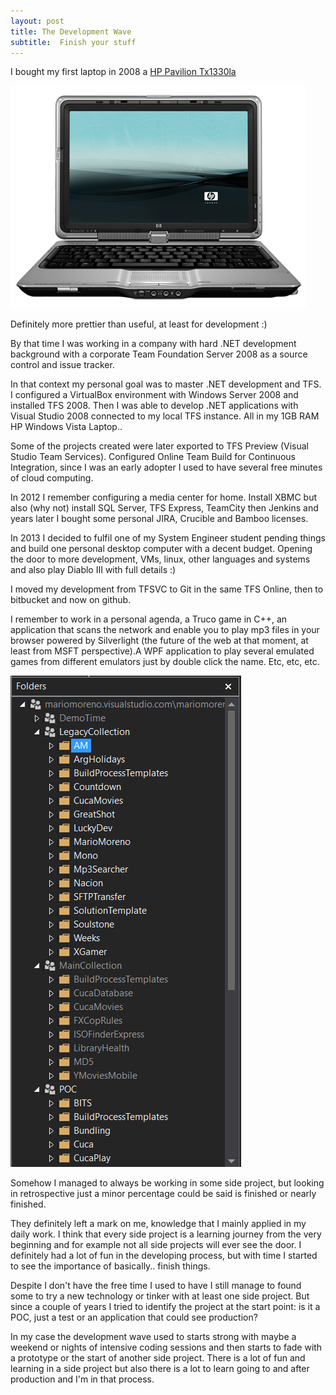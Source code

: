 ```yaml
---
layout: post
title: The Development Wave
subtitle:  Finish your stuff
---
```


I bought my first laptop in 2008 a [HP Pavilion Tx1330la](https://support.hp.com/us-en/product/hp-pavilion-tx1000-notebook-pc-series/3185026/model/3185027/product-info)

![HP Pavilion](../img/2017-04-23-development-wave/c03113032.png)

Definitely more prettier than useful, at least for development :)

By that time I was working in a company with hard .NET development background with a corporate Team Foundation Server 2008 as a source control and issue tracker. 

In that context my personal goal was to master .NET development and TFS. I configured a VirtualBox environment with Windows Server 2008 and installed TFS 2008. Then I was able to develop .NET applications with Visual Studio 2008 connected to my local TFS instance. All in my 1GB RAM HP Windows Vista Laptop..

Some of the projects created were later exported to TFS Preview (Visual Studio Team Services). Configured Online Team Build for Continuous Integration, since I was an early adopter I used to have several free minutes of cloud computing.

In 2012 I remember configuring a media center for home. Install XBMC but also (why not) install SQL Server, TFS Express, TeamCity then Jenkins and years later I bought some personal JIRA, Crucible and Bamboo licenses.

In 2013 I decided to fulfil one of my System Engineer student pending things and build one personal desktop computer with a decent budget. Opening the door to more development, VMs, linux, other languages and systems and also play Diablo III with full details :)

I moved my development from TFSVC to Git in the same TFS Online, then to bitbucket and now on github.

I remember to work in a personal agenda, a Truco game in C++, an application that scans the network and enable you to play mp3 files in your browser powered by Silverlight (the future of the web at that moment, at least from MSFT perspective).A WPF application to play several emulated games from different emulators just by double click the name. Etc, etc, etc.

![TFS Collections Folders](../img/2017-04-23-development-wave/tfs-collections-folders.png)

Somehow I managed to always be working in some side project, but looking in retrospective just a minor percentage could be said is finished or nearly finished.

They definitely left a mark on me, knowledge that I mainly applied in my daily work. I think that every side project is a learning journey from the very beginning and for example not all side projects will ever see the door. I definitely had a lot of fun in the developing process, but with time I started to see the importance of basically.. finish things.  

Despite I don't have the free time I used to have I still manage to found some to try a new technology or tinker with at least one side project. But since a couple of years I tried to identify the project at the start point: is it a POC, just a test or an application that could see production?

In my case the development wave used to starts strong with maybe a weekend or nights of intensive coding sessions and then starts to fade with a prototype or the start of another side project. There is a lot of fun and learning in a side project but also there is a lot to learn going to and after production and I'm in that process.
